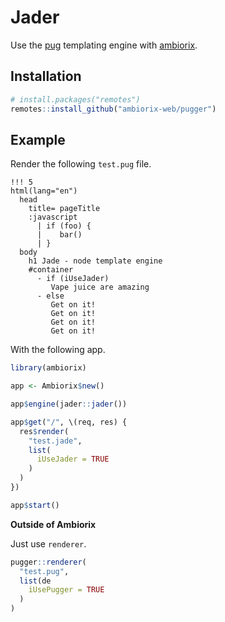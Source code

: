 # Jader

Use the [pug](https://github.com/pugjs/pug)
templating engine with [ambiorix](https://ambiorix.dev).

## Installation

``` r
# install.packages("remotes")
remotes::install_github("ambiorix-web/pugger")
```

## Example

Render the following `test.pug` file.

```pug
!!! 5
html(lang="en")
  head
    title= pageTitle
    :javascript
      | if (foo) {
      |    bar()
      | }
  body
    h1 Jade - node template engine
    #container
      - if (iUseJader)
         Vape juice are amazing
      - else
         Get on it!
         Get on it!
         Get on it!
         Get on it!
```

With the following app.

``` r
library(ambiorix)

app <- Ambiorix$new()

app$engine(jader::jader())

app$get("/", \(req, res) {
  res$render(
    "test.jade",
    list(
      iUseJader = TRUE
    )
  )
})

app$start()
```

__Outside of Ambiorix__

Just use `renderer`.

```r
pugger::renderer(
  "test.pug",
  list(de
    iUsePugger = TRUE
  )
)
```
